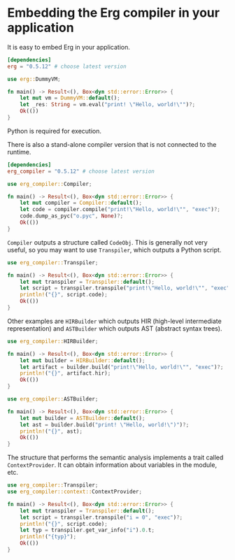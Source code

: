 # Embedding the Erg compiler in your application

It is easy to embed Erg in your application.

```toml
[dependencies]
erg = "0.5.12" # choose latest version
```

```rust
use erg::DummyVM;

fn main() -> Result<(), Box<dyn std::error::Error>> {
    let mut vm = DummyVM::default();
    let _res: String = vm.eval("print! \"Hello, world!\"")?;
    Ok(())
}
```

Python is required for execution.

There is also a stand-alone compiler version that is not connected to the runtime.

```toml
[dependencies]
erg_compiler = "0.5.12" # choose latest version
```

```rust
use erg_compiler::Compiler;

fn main() -> Result<(), Box<dyn std::error::Error>> {
    let mut compiler = Compiler::default();
    let code = compiler.compile("print!\"Hello, world!\"", "exec")?;
    code.dump_as_pyc("o.pyc", None)?;
    Ok(())
}
```

``Compiler`` outputs a structure called `CodeObj`. This is generally not very useful, so you may want to use `Transpiler`, which outputs a Python script.

```rust
use erg_compiler::Transpiler;

fn main() -> Result<(), Box<dyn std::error::Error>> {
    let mut transpiler = Transpiler::default();
    let script = transpiler.transpile("print!\"Hello, world!\"", "exec")?;
    println!("{}", script.code);
    Ok(())
}
```

Other examples are ``HIRBuilder`` which outputs HIR (high-level intermediate representation) and ``ASTBuilder`` which outputs AST (abstract syntax trees).

```rust
use erg_compiler::HIRBuilder;

fn main() -> Result<(), Box<dyn std::error::Error>> {
    let mut builder = HIRBuilder::default();
    let artifact = builder.build("print!\"Hello, world!\"", "exec")?;
    println!("{}", artifact.hir);
    Ok(())
}
```

```rust
use erg_compiler::ASTBuilder;

fn main() -> Result<(), Box<dyn std::error::Error>> {
    let mut builder = ASTBuilder::default();
    let ast = builder.build("print! \"Hello, world!\")")?;
    println!("{}", ast);
    Ok(())
}
```

The structure that performs the semantic analysis implements a trait called `ContextProvider`. It can obtain information about variables in the module, etc.

```rust
use erg_compiler::Transpiler;
use erg_compiler::context::ContextProvider;

fn main() -> Result<(), Box<dyn std::error::Error>> {
    let mut transpiler = Transpiler::default();
    let script = transpiler.transpile("i = 0", "exec")?;
    println!("{}", script.code);
    let typ = transpiler.get_var_info("i").0.t;
    println!("{typ}");
    Ok(())
}
```
